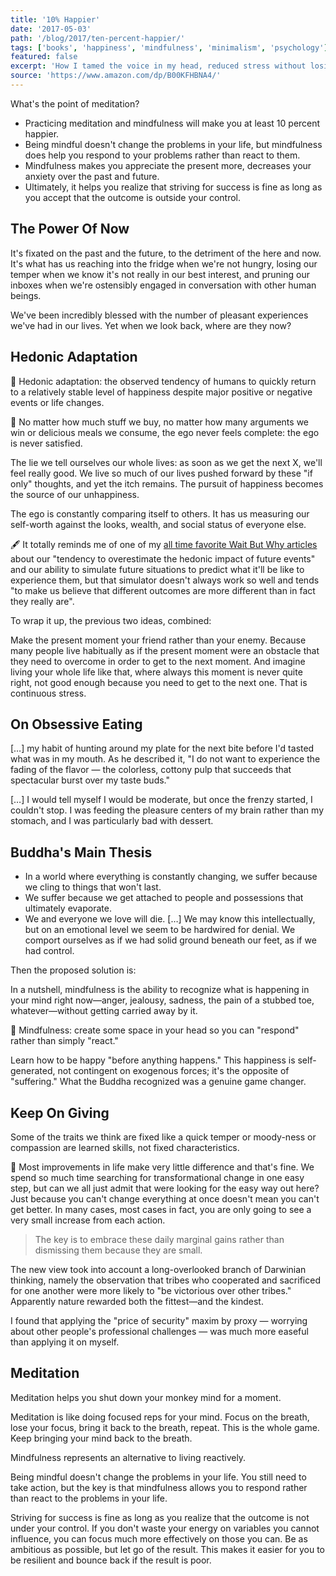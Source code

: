 ```yaml
---
title: '10% Happier'
date: '2017-05-03'
path: '/blog/2017/ten-percent-happier/'
tags: ['books', 'happiness', 'mindfulness', 'minimalism', 'psychology']
featured: false
excerpt: 'How I tamed the voice in my head, reduced stress without losing my edge, and found self-help that actually works — a true story'
source: 'https://www.amazon.com/dp/B00KFHBNA4/'
---
```


What's the point of meditation?

- Practicing meditation and mindfulness will make you at least 10 percent happier.
- Being mindful doesn't change the problems in your life, but mindfulness does help you respond to your problems rather than react to them.
- Mindfulness makes you appreciate the present more, decreases your anxiety over the past and future.
- Ultimately, it helps you realize that striving for success is fine as long as you accept that the outcome is outside your control.

## The Power Of Now

It's fixated on the past and the future, to the detriment of the here and now. It's what has us reaching into the fridge when we're not hungry, losing our temper when we know it's not really in our best interest, and pruning our inboxes when we're ostensibly engaged in conversation with other human beings.

We've been incredibly blessed with the number of pleasant experiences we've had in our lives. Yet when we look back, where are they now?

## Hedonic Adaptation

📍 Hedonic adaptation: the observed tendency of humans to quickly return to a relatively stable level of happiness despite major positive or negative events or life changes.

🔖 No matter how much stuff we buy, no matter how many arguments we win or delicious meals we consume, the ego never feels complete: the ego is never satisfied.

The lie we tell ourselves our whole lives: as soon as we get the next X, we'll feel really good. We live so much of our lives pushed forward by these "if only" thoughts, and yet the itch remains. The pursuit of happiness becomes the source of our unhappiness.

The ego is constantly comparing itself to others. It has us measuring our self-worth against the looks, wealth, and social status of everyone else.

🖋 It totally reminds me of one of my [all time favorite Wait But Why articles](https://waitbutwhy.com/2013/11/life-is-picture-but-you-live-in-pixel.html) about our "tendency to overestimate the hedonic impact of future events" and our ability to simulate future situations to predict what it'll be like to experience them, but that simulator doesn't always work so well and tends "to make us believe that different outcomes are more different than in fact they really are".

To wrap it up, the previous two ideas, combined:

Make the present moment your friend rather than your enemy. Because many people live habitually as if the present moment were an obstacle that they need to overcome in order to get to the next moment. And imagine living your whole life like that, where always this moment is never quite right, not good enough because you need to get to the next one. That is continuous stress.

## On Obsessive Eating

[…] my habit of hunting around my plate for the next bite before I'd tasted what was in my mouth. As he described it, "I do not want to experience the fading of the flavor — the colorless, cottony pulp that succeeds that spectacular burst over my taste buds."

[…] I would tell myself I would be moderate, but once the frenzy started, I couldn't stop. I was feeding the pleasure centers of my brain rather than my stomach, and I was particularly bad with dessert.

## Buddha's Main Thesis

- In a world where everything is constantly changing, we suffer because we cling to things that won't last.
- We suffer because we get attached to people and possessions that ultimately evaporate.
- We and everyone we love will die. […] We may know this intellectually, but on an emotional level we seem to be hardwired for denial. We comport ourselves as if we had solid ground beneath our feet, as if we had control.

Then the proposed solution is:

In a nutshell, mindfulness is the ability to recognize what is happening in your mind right now—anger, jealousy, sadness, the pain of a stubbed toe, whatever—without getting carried away by it.

📍 Mindfulness: create some space in your head so you can "respond" rather than simply "react."

Learn how to be happy "before anything happens." This happiness is self-generated, not contingent on exogenous forces; it's the opposite of "suffering." What the Buddha recognized was a genuine game changer.

## Keep On Giving

Some of the traits we think are fixed like a quick temper or moody-ness or compassion are learned skills, not fixed characteristics.

🔖 Most improvements in life make very little difference and that's fine. We spend so much time searching for transformational change in one easy step, but can we all just admit that were looking for the easy way out here? Just because you can't change everything at once doesn't mean you can't get better. In many cases, most cases in fact, you are only going to see a very small increase from each action.

> The key is to embrace these daily marginal gains rather than dismissing them because they are small.

The new view took into account a long-overlooked branch of Darwinian thinking, namely the observation that tribes who cooperated and sacrificed for one another were more likely to "be victorious over other tribes." Apparently nature rewarded both the fittest—and the kindest.

I found that applying the "price of security" maxim by proxy — worrying about other people's professional challenges — was much more easeful than applying it on myself.

## Meditation

Meditation helps you shut down your monkey mind for a moment.

Meditation is like doing focused reps for your mind. Focus on the breath, lose your focus, bring it back to the breath, repeat. This is the whole game. Keep bringing your mind back to the breath.

Mindfulness represents an alternative to living reactively.

Being mindful doesn't change the problems in your life. You still need to take action, but the key is that mindfulness allows you to respond rather than react to the problems in your life.

Striving for success is fine as long as you realize that the outcome is not under your control. If you don't waste your energy on variables you cannot influence, you can focus much more effectively on those you can. Be as ambitious as possible, but let go of the result. This makes it easier for you to be resilient and bounce back if the result is poor.
